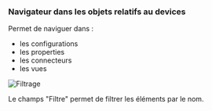 ### Navigateur dans les objets relatifs au devices

Permet de naviguer dans :
- les configurations
- les properties
- les connecteurs
- les vues

![Filtrage](/api/helps/images/filter.png "Filtrage")

Le champs "Filtre" permet de filtrer les éléments par le nom.
